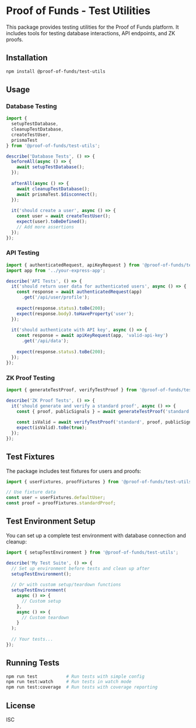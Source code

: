# Proof of Funds - Test Utilities

This package provides testing utilities for the Proof of Funds platform. It includes tools for testing database interactions, API endpoints, and ZK proofs.

## Installation

```bash
npm install @proof-of-funds/test-utils
```

## Usage

### Database Testing

```typescript
import { 
  setupTestDatabase, 
  cleanupTestDatabase, 
  createTestUser,
  prismaTest 
} from '@proof-of-funds/test-utils';

describe('Database Tests', () => {
  beforeAll(async () => {
    await setupTestDatabase();
  });
  
  afterAll(async () => {
    await cleanupTestDatabase();
    await prismaTest.$disconnect();
  });
  
  it('should create a user', async () => {
    const user = await createTestUser();
    expect(user).toBeDefined();
    // Add more assertions
  });
});
```

### API Testing

```typescript
import { authenticatedRequest, apiKeyRequest } from '@proof-of-funds/test-utils';
import app from '../your-express-app';

describe('API Tests', () => {
  it('should return user data for authenticated users', async () => {
    const response = await authenticatedRequest(app)
      .get('/api/user/profile');
    
    expect(response.status).toBe(200);
    expect(response.body).toHaveProperty('user');
  });
  
  it('should authenticate with API key', async () => {
    const response = await apiKeyRequest(app, 'valid-api-key')
      .get('/api/data');
    
    expect(response.status).toBe(200);
  });
});
```

### ZK Proof Testing

```typescript
import { generateTestProof, verifyTestProof } from '@proof-of-funds/test-utils';

describe('ZK Proof Tests', () => {
  it('should generate and verify a standard proof', async () => {
    const { proof, publicSignals } = await generateTestProof('standard');
    
    const isValid = await verifyTestProof('standard', proof, publicSignals);
    expect(isValid).toBe(true);
  });
});
```

## Test Fixtures

The package includes test fixtures for users and proofs:

```typescript
import { userFixtures, proofFixtures } from '@proof-of-funds/test-utils';

// Use fixture data
const user = userFixtures.defaultUser;
const proof = proofFixtures.standardProof;
```

## Test Environment Setup

You can set up a complete test environment with database connection and cleanup:

```typescript
import { setupTestEnvironment } from '@proof-of-funds/test-utils';

describe('My Test Suite', () => {
  // Set up environment before tests and clean up after
  setupTestEnvironment();
  
  // Or with custom setup/teardown functions
  setupTestEnvironment(
    async () => {
      // Custom setup
    },
    async () => {
      // Custom teardown
    }
  );
  
  // Your tests...
});
```

## Running Tests

```bash
npm run test           # Run tests with simple config
npm run test:watch     # Run tests in watch mode
npm run test:coverage  # Run tests with coverage reporting
```

## License

ISC